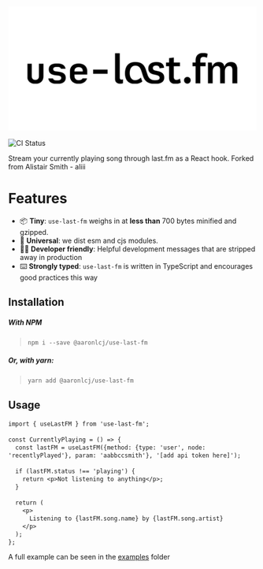 ![use-last-fm](docs/use-last-fm.jpg)

![CI Status](https://github.com/webmail/use-last-fm/workflows/CI/badge.svg)

Stream your currently playing song through last.fm as a React hook.
Forked from Alistair Smith - aliii
# Features

- 📦 **Tiny**: `use-last-fm` weighs in at **less than** 700 bytes minified and gzipped.
- 🌳 **Universal**: we dist esm and cjs modules.
- 👨‍💻 **Developer friendly**: Helpful development messages that are stripped away in production
- ⌨️ **Strongly typed**: `use-last-fm` is written in TypeScript and encourages good practices this way

## Installation

##### With NPM

> `npm i --save @aaronlcj/use-last-fm`

##### Or, with yarn:

> `yarn add @aaronlcj/use-last-fm`

## Usage

```tsx
import { useLastFM } from 'use-last-fm';

const CurrentlyPlaying = () => {
  const lastFM = useLastFM({method: {type: 'user', node: 'recentlyPlayed'}, param: 'aabbccsmith'}, '[add api token here]');

  if (lastFM.status !== 'playing') {
    return <p>Not listening to anything</p>;
  }

  return (
    <p>
      Listening to {lastFM.song.name} by {lastFM.song.artist}
    </p>
  );
};
```

A full example can be seen in the [examples](https://github.com/aaronlcj/use-last-fm/tree/master/example) folder
